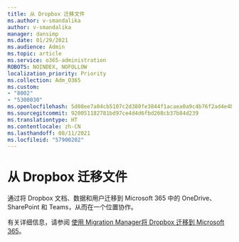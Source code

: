 ```yaml
---
title: 从 Dropbox 迁移文件
ms.author: v-smandalika
author: v-smandalika
manager: dansimp
ms.date: 01/29/2021
ms.audience: Admin
ms.topic: article
ms.service: o365-administration
ROBOTS: NOINDEX, NOFOLLOW
localization_priority: Priority
ms.collection: Adm_O365
ms.custom:
- "8002"
- "5300030"
ms.openlocfilehash: 5d08ee7a04cb5107c2d380fe3844f1acaea0a9c4b76f2ad4e4b36f469e44e9fc
ms.sourcegitcommit: 920051182781bd97ce4d4d6fbd268cb37b84d239
ms.translationtype: HT
ms.contentlocale: zh-CN
ms.lasthandoff: 08/11/2021
ms.locfileid: "57900202"
---
```

# <a name="migrate-files-from-dropbox"></a>从 Dropbox 迁移文件

通过将 Dropbox 文档、数据和用户迁移到 Microsoft 365 中的 OneDrive、SharePoint 和 Teams，从而在一个位置协作。

有关详细信息，请参阅 [使用 Migration Manager将 Dropbox 迁移到 Microsoft 365](https://docs.microsoft.com/sharepointmigration/mm-dropbox-overview)。

